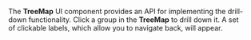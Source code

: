 The **TreeMap** UI component provides an&nbsp;API for implementing the drill-down functionality. Click a&nbsp;group in&nbsp;the **TreeMap** to&nbsp;drill down&nbsp;it. A&nbsp;set of&nbsp;clickable labels, which allow you to&nbsp;navigate back, will appear.